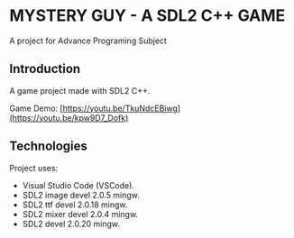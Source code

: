 # MYSTERY GUY - A SDL2 C++ GAME
A project for Advance Programing Subject 

## Introduction

A game project made with SDL2 C++.

Game Demo: [https://youtu.be/TkuNdcEBiwg](https://youtu.be/kpw9D7_Dofk)

## Technologies

Project uses:

- Visual Studio Code (VSCode).
- SDL2 image devel 2.0.5 mingw.
- SDL2 ttf devel 2.0.18 mingw.
- SDL2 mixer devel 2.0.4 mingw.
- SDL2 devel 2.0.20 mingw.

